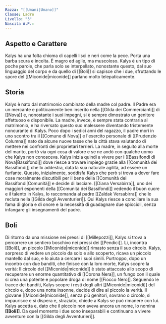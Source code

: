 ```yaml
---
Razza: "[[Umani|Umano]]"
Classe: Ladro
Livello: "3"
Nascita A.P.:
---
```

## Aspetto e Carattere

Kalys ha una folta chioma di capelli lisci e neri come la pece. Porta una barba scura e incolta. È magro ed agile, ma muscoloso. 
Kalys è un tipo di poche parole, che parla solo se interpellato, nonostante questo, dal suo linguaggio del corpo e da quello di [[Boli]] si capisce che i due, sfruttando le spore del [[Miconide|miconide]] parlano molto telepaticamente. 

## Storia

Kalys è nato dal matrimonio combinato della madre col padre. Il Padre era un mercante e politicamente ben inserito nella [[Gilda dei Commercianti]] di [[Nova]] e, nonostante i suoi impegni, si è sempre dimostrato un genitore affettuoso e disponibile.
La madre, invece, è sempre stata contraria al matrimonio, e ha riversato questo suo malessere diventando tristemente noncurante di Kalys. 
Poco dopo i sedici anni del ragazzo, il padre morì in uno scontro tra il [[Comune di Nova]] e l'esercito personale di [[Prudenzio Columna]] nato da alcune nuove tasse che la città stava valutando di mettere nei confronti dei proprietari terrieri. 
La madre, in seguito alla morte del marito, portò via ogni cosa di valore e se ne andò con qualche uomo che Kalys non conosceva. 
Kalys inizia quindi a vivere per i [[Bassifondi di Nova|Bassifondi]] dove riesce a trovare impiego grazie alla [[Comunità dei Bassifondi]] che lo addestra, data la sua naturale agilità, ad essere un furfante. 
Questo, inizialmente, soddisfa Kalys che però si trova a dover fare cose moralmente discutibili per il bene della [[Comunità dei Bassifondi|Comunità]] e decide di lasciare. 
[[Diana Versabirra]], uno dei maggiori esponenti della [[Comunità dei Bassifondi]] vedendo il buon cuore e il talento in Kalys, lo raccomanda al padre [[Zaldak Versabirra]] che lo recluta nella [[Gilda degli Avventurieri]]. 
Qui Kalys riesce a conciliare la sua fama di gloria e di onore e la necessità di guadagnare due spiccioli, senza infangare gli insegnamenti del padre.

## Boli

Di ritorno da una missione nei pressi di [[Millepozzi]], Kalys si trova a percorrere un sentiero boschivo nei pressi dei [[Pendici]]. Lì, incontra [[Boli]], un piccolo [[Miconide|miconide]] rimasto senza il suo circolo. Kalys, sorpreso di vedere un piccolo da solo e allo scoperto, ricava un piccolo mantello dal suo, e lo aiuta a cercare i suoi simili.
Purtroppo, dopo un incontro con due banditi, che finisce con la loro morte, Kalys scopre la verità: Il circolo del [[Miconide|miconide]] è stato attaccato allo scopo di recuperare un enorme quantitativo di [[Corona Nera]], un fungo con il quale si crea una potente e popolare droga di nome [[Fiocco Nero]]. 
Seguendo le tracce dei banditi, Kalys scopre i resti degli altri [[Miconide|miconidi]] del circolo e, dopo una notte insonne, decide di dire al piccolo la verità. 
Il giovane [[Miconide|miconide]], senza più genitori, sovrano o circolo, si impaurisce e si dispera e, straziato, chiede a Kalys se può rimanere con lui.
Kalys accetta e, dato che il piccolo non aveva ancora un nome, lo nomina **[[Boli]]**. 
Da quel momento i due sono inseparabili e continuano a vivere avventure con la [[Gilda degli Avventurieri]]. 